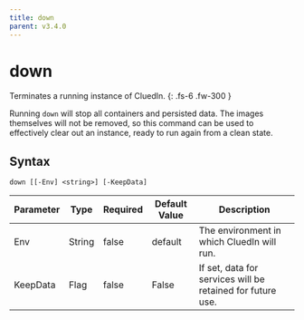 ```yaml
---
title: down
parent: v3.4.0
---
```


# down

Terminates a running instance of CluedIn.
{: .fs-6 .fw-300 }

Running `down` will stop all containers and persisted data.
The images themselves will not be removed, so this command
can be used to effectively clear out an instance, ready to
run again from a clean state.

## Syntax

```
down [[-Env] <string>] [-KeepData] 
```

| Parameter | Type | Required | Default Value | Description |
| --------- | ---- | -------- | ------------- | ----------- |
| Env | String | false | default | The environment in which CluedIn will run. 
| KeepData | Flag | false | False | If set, data for services will be retained for future use. 


